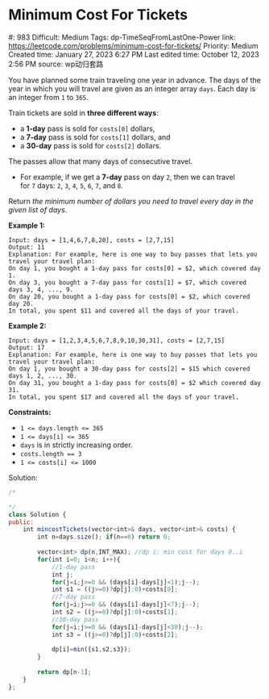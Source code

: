 # Minimum Cost For Tickets

#: 983
Difficult: Medium
Tags: dp-TimeSeqFromLastOne-Power
link: https://leetcode.com/problems/minimum-cost-for-tickets/
Priority: Medium
Created time: January 27, 2023 6:27 PM
Last edited time: October 12, 2023 2:56 PM
source: wp动归套路

You have planned some train traveling one year in advance. The days of the year in which you will travel are given as an integer array `days`. Each day is an integer from `1` to `365`.

Train tickets are sold in **three different ways**:

- a **1-day** pass is sold for `costs[0]` dollars,
- a **7-day** pass is sold for `costs[1]` dollars, and
- a **30-day** pass is sold for `costs[2]` dollars.

The passes allow that many days of consecutive travel.

- For example, if we get a **7-day** pass on day `2`, then we can travel for `7` days: `2`, `3`, `4`, `5`, `6`, `7`, and `8`.

Return *the minimum number of dollars you need to travel every day in the given list of days*.

**Example 1:**

```
Input: days = [1,4,6,7,8,20], costs = [2,7,15]
Output: 11
Explanation: For example, here is one way to buy passes that lets you travel your travel plan:
On day 1, you bought a 1-day pass for costs[0] = $2, which covered day 1.
On day 3, you bought a 7-day pass for costs[1] = $7, which covered days 3, 4, ..., 9.
On day 20, you bought a 1-day pass for costs[0] = $2, which covered day 20.
In total, you spent $11 and covered all the days of your travel.

```

**Example 2:**

```
Input: days = [1,2,3,4,5,6,7,8,9,10,30,31], costs = [2,7,15]
Output: 17
Explanation: For example, here is one way to buy passes that lets you travel your travel plan:
On day 1, you bought a 30-day pass for costs[2] = $15 which covered days 1, 2, ..., 30.
On day 31, you bought a 1-day pass for costs[0] = $2 which covered day 31.
In total, you spent $17 and covered all the days of your travel.

```

**Constraints:**

- `1 <= days.length <= 365`
- `1 <= days[i] <= 365`
- `days` is in strictly increasing order.
- `costs.length == 3`
- `1 <= costs[i] <= 1000`

Solution:

```jsx
/*

*/
class Solution {
public:
    int mincostTickets(vector<int>& days, vector<int>& costs) {
        int n=days.size(); if(n==0) return 0;
        
        vector<int> dp(n,INT_MAX); //dp i: min cost for days 0..i
        for(int i=0; i<n; i++){
            //1-day pass
            int j;
            for(j=i;j>=0 && (days[i]-days[j]<1);j--);
            int s1 = ((j>=0)?dp[j]:0)+costs[0];
            //7-day pass
            for(j=i;j>=0 && (days[i]-days[j]<7);j--);
            int s2 = ((j>=0)?dp[j]:0)+costs[1];
            //30-day pass
            for(j=i;j>=0 && (days[i]-days[j]<30);j--);
            int s3 = ((j>=0)?dp[j]:0)+costs[2];
            
            dp[i]=min({s1,s2,s3});
        }
        
        return dp[n-1];
    }
};
```
